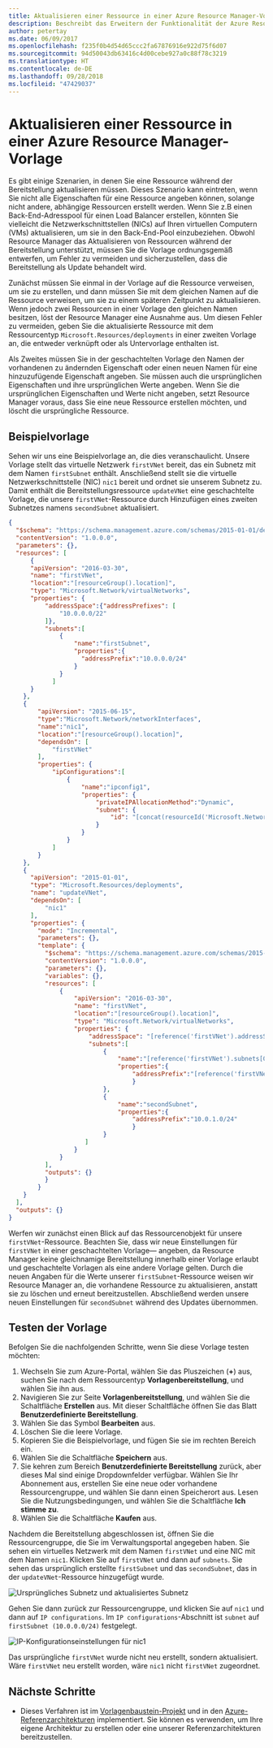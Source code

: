 ```yaml
---
title: Aktualisieren einer Ressource in einer Azure Resource Manager-Vorlage
description: Beschreibt das Erweitern der Funktionalität der Azure Resource Manager-Vorlagen für das Aktualisieren einer Ressource.
author: petertay
ms.date: 06/09/2017
ms.openlocfilehash: f235f0b4d54d65ccc2fa67876916e922d75f6d07
ms.sourcegitcommit: 94d50043db63416c4d00cebe927a0c88f78c3219
ms.translationtype: HT
ms.contentlocale: de-DE
ms.lasthandoff: 09/28/2018
ms.locfileid: "47429037"
---
```

# <a name="update-a-resource-in-an-azure-resource-manager-template"></a>Aktualisieren einer Ressource in einer Azure Resource Manager-Vorlage

Es gibt einige Szenarien, in denen Sie eine Ressource während der Bereitstellung aktualisieren müssen. Dieses Szenario kann eintreten, wenn Sie nicht alle Eigenschaften für eine Ressource angeben können, solange nicht andere, abhängige Ressourcen erstellt werden. Wenn Sie z.B einen Back-End-Adresspool für einen Load Balancer erstellen, könnten Sie vielleicht die Netzwerkschnittstellen (NICs) auf Ihren virtuellen Computern (VMs) aktualisieren, um sie in den Back-End-Pool einzubeziehen. Obwohl Resource Manager das Aktualisieren von Ressourcen während der Bereitstellung unterstützt, müssen Sie die Vorlage ordnungsgemäß entwerfen, um Fehler zu vermeiden und sicherzustellen, dass die Bereitstellung als Update behandelt wird.

Zunächst müssen Sie einmal in der Vorlage auf die Ressource verweisen, um sie zu erstellen, und dann müssen Sie mit dem gleichen Namen auf die Ressource verweisen, um sie zu einem späteren Zeitpunkt zu aktualisieren. Wenn jedoch zwei Ressourcen in einer Vorlage den gleichen Namen besitzen, löst der Resource Manager eine Ausnahme aus. Um diesen Fehler zu vermeiden, geben Sie die aktualisierte Ressource mit dem Ressourcentyp `Microsoft.Resources/deployments` in einer zweiten Vorlage an, die entweder verknüpft oder als Untervorlage enthalten ist.

Als Zweites müssen Sie in der geschachtelten Vorlage den Namen der vorhandenen zu ändernden Eigenschaft oder einen neuen Namen für eine hinzuzufügende Eigenschaft angeben. Sie müssen auch die ursprünglichen Eigenschaften und ihre ursprünglichen Werte angeben. Wenn Sie die ursprünglichen Eigenschaften und Werte nicht angeben, setzt Resource Manager voraus, dass Sie eine neue Ressource erstellen möchten, und löscht die ursprüngliche Ressource.

## <a name="example-template"></a>Beispielvorlage

Sehen wir uns eine Beispielvorlage an, die dies veranschaulicht. Unsere Vorlage stellt das virtuelle Netzwerk `firstVNet` bereit, das ein Subnetz mit dem Namen `firstSubnet` enthält. Anschließend stellt sie die virtuelle Netzwerkschnittstelle (NIC) `nic1` bereit und ordnet sie unserem Subnetz zu. Damit enthält die Bereitstellungsressource `updateVNet` eine geschachtelte Vorlage, die unsere `firstVNet`-Ressource durch Hinzufügen eines zweiten Subnetzes namens `secondSubnet` aktualisiert. 

```json
{
  "$schema": "https://schema.management.azure.com/schemas/2015-01-01/deploymentTemplate.json#",
  "contentVersion": "1.0.0.0",
  "parameters": {},
  "resources": [
      {
      "apiVersion": "2016-03-30",
      "name": "firstVNet",
      "location":"[resourceGroup().location]",
      "type": "Microsoft.Network/virtualNetworks",
      "properties": {
          "addressSpace":{"addressPrefixes": [
              "10.0.0.0/22"
          ]},
          "subnets":[              
              {
                  "name":"firstSubnet",
                  "properties":{
                    "addressPrefix":"10.0.0.0/24"
                  }
              }
            ]
      }
    },
    {
        "apiVersion": "2015-06-15",
        "type":"Microsoft.Network/networkInterfaces",
        "name":"nic1",
        "location":"[resourceGroup().location]",
        "dependsOn": [
            "firstVNet"
        ],
        "properties": {
            "ipConfigurations":[
                {
                    "name":"ipconfig1",
                    "properties": {
                        "privateIPAllocationMethod":"Dynamic",
                        "subnet": {
                            "id": "[concat(resourceId('Microsoft.Network/virtualNetworks','firstVNet'),'/subnets/firstSubnet')]"
                        }
                    }
                }
            ]
        }
    },
    {
      "apiVersion": "2015-01-01",
      "type": "Microsoft.Resources/deployments",
      "name": "updateVNet",
      "dependsOn": [
          "nic1"
      ],
      "properties": {
        "mode": "Incremental",
        "parameters": {},
        "template": {
          "$schema": "https://schema.management.azure.com/schemas/2015-01-01/deploymentTemplate.json#",
          "contentVersion": "1.0.0.0",
          "parameters": {},
          "variables": {},
          "resources": [
              {
                  "apiVersion": "2016-03-30",
                  "name": "firstVNet",
                  "location":"[resourceGroup().location]",
                  "type": "Microsoft.Network/virtualNetworks",
                  "properties": {
                      "addressSpace": "[reference('firstVNet').addressSpace]",
                      "subnets":[
                          {
                              "name":"[reference('firstVNet').subnets[0].name]",
                              "properties":{
                                  "addressPrefix":"[reference('firstVNet').subnets[0].properties.addressPrefix]"
                                  }
                          },
                          {
                              "name":"secondSubnet",
                              "properties":{
                                  "addressPrefix":"10.0.1.0/24"
                                  }
                          }
                     ]
                  }
              }
          ],
          "outputs": {}
          }
        }
    }
  ],
  "outputs": {}
}
```

Werfen wir zunächst einen Blick auf das Ressourcenobjekt für unsere `firstVNet`-Ressource. Beachten Sie, dass wir neue Einstellungen für `firstVNet` in einer geschachtelten Vorlage&mdash; angeben, da Resource Manager keine gleichnamige Bereitstellung innerhalb einer Vorlage erlaubt und geschachtelte Vorlagen als eine andere Vorlage gelten. Durch die neuen Angaben für die Werte unserer `firstSubnet`-Ressource weisen wir Resource Manager an, die vorhandene Ressource zu aktualisieren, anstatt sie zu löschen und erneut bereitzustellen. Abschließend werden unsere neuen Einstellungen für `secondSubnet` während des Updates übernommen.

## <a name="try-the-template"></a>Testen der Vorlage

Befolgen Sie die nachfolgenden Schritte, wenn Sie diese Vorlage testen möchten:

1.  Wechseln Sie zum Azure-Portal, wählen Sie das Pluszeichen (**+**) aus, suchen Sie nach dem Ressourcentyp **Vorlagenbereitstellung**, und wählen Sie ihn aus.
2.  Navigieren Sie zur Seite **Vorlagenbereitstellung**, und wählen Sie die Schaltfläche **Erstellen** aus. Mit dieser Schaltfläche öffnen Sie das Blatt **Benutzerdefinierte Bereitstellung**.
3.  Wählen Sie das Symbol **Bearbeiten** aus.
4.  Löschen Sie die leere Vorlage.
5.  Kopieren Sie die Beispielvorlage, und fügen Sie sie im rechten Bereich ein.
6.  Wählen Sie die Schaltfläche **Speichern** aus.
7.  Sie kehren zum Bereich **Benutzerdefinierte Bereitstellung** zurück, aber dieses Mal sind einige Dropdownfelder verfügbar. Wählen Sie Ihr Abonnement aus, erstellen Sie eine neue oder vorhandene Ressourcengruppe, und wählen Sie dann einen Speicherort aus. Lesen Sie die Nutzungsbedingungen, und wählen Sie die Schaltfläche **Ich stimme zu**.
8.  Wählen Sie die Schaltfläche **Kaufen** aus.

Nachdem die Bereitstellung abgeschlossen ist, öffnen Sie die Ressourcengruppe, die Sie im Verwaltungsportal angegeben haben. Sie sehen ein virtuelles Netzwerk mit dem Namen `firstVNet` und eine NIC mit dem Namen `nic1`. Klicken Sie auf `firstVNet` und dann auf `subnets`. Sie sehen das ursprünglich erstellte `firstSubnet` und das `secondSubnet`, das in der `updateVNet`-Ressource hinzugefügt wurde. 

![Ursprüngliches Subnetz und aktualisiertes Subnetz](../_images/firstVNet-subnets.png)

Gehen Sie dann zurück zur Ressourcengruppe, und klicken Sie auf `nic1` und dann auf `IP configurations`. Im `IP configurations`-Abschnitt ist `subnet` auf `firstSubnet (10.0.0.0/24)` festgelegt. 

![IP-Konfigurationseinstellungen für nic1](../_images/nic1-ipconfigurations.png)

Das ursprüngliche `firstVNet` wurde nicht neu erstellt, sondern aktualisiert. Wäre `firstVNet` neu erstellt worden, wäre `nic1` nicht `firstVNet` zugeordnet.

## <a name="next-steps"></a>Nächste Schritte

* Dieses Verfahren ist im [Vorlagenbaustein-Projekt](https://github.com/mspnp/template-building-blocks) und in den [Azure-Referenzarchitekturen](/azure/architecture/reference-architectures/) implementiert. Sie können es verwenden, um Ihre eigene Architektur zu erstellen oder eine unserer Referenzarchitekturen bereitzustellen.
